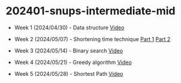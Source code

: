 # 202401-snups-intermediate-mid

- Week 1 (2024/04/30) - Data structure [Video](https://drive.google.com/file/d/16EPkXx31i-WZokW8LEqawiTom6vVfTl7/view?usp=drive_link)

- Week 2 (2024/05/07) - Shortening time technique 
[Part 1](https://drive.google.com/file/d/1qJEVwwWCRyr6liLSYU44WEuA1OpQnB0s/view?usp=sharing) 
[Part 2](https://drive.google.com/file/d/1DwnACB1zYvWWBY9FGdAb2SnujFapglEV/view?usp=sharing)

- Week 3 (2024/05/14) - Binary search [Video](https://drive.google.com/file/d/1Tu_1zVl2_F_fPFgMXjk0XqTYUMWEswML/view?usp=sharing)

- Week 4 (2024/05/21) - Greedy algorithm [Video](https://drive.google.com/file/d/1k2ngQ6cGlgFvnTUUd0Klg3BSLEbcGhHj/view?usp=sharing)

- Week 5 (2024/05/28) - Shortest Path [Video](https://drive.google.com/file/d/11ndZfXHaUSHk6aR5RqcyzCzVw1WMMAc6/view?usp=sharing)
